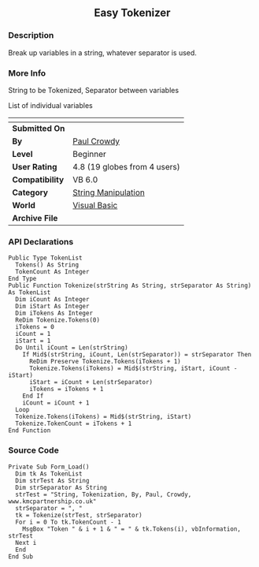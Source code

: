 ﻿<div align="center">

## Easy Tokenizer


</div>

### Description

Break up variables in a string, whatever separator is used.
 
### More Info
 
String to be Tokenized, Separator between variables

List of individual variables


<span>             |<span>
---                |---
**Submitted On**   |
**By**             |[Paul Crowdy](https://github.com/Planet-Source-Code/PSCIndex/blob/master/ByAuthor/paul-crowdy.md)
**Level**          |Beginner
**User Rating**    |4.8 (19 globes from 4 users)
**Compatibility**  |VB 6\.0
**Category**       |[String Manipulation](https://github.com/Planet-Source-Code/PSCIndex/blob/master/ByCategory/string-manipulation__1-5.md)
**World**          |[Visual Basic](https://github.com/Planet-Source-Code/PSCIndex/blob/master/ByWorld/visual-basic.md)
**Archive File**   |[](https://github.com/Planet-Source-Code/paul-crowdy-easy-tokenizer__1-26012/archive/master.zip)

### API Declarations

```
Public Type TokenList
  Tokens() As String
  TokenCount As Integer
End Type
Public Function Tokenize(strString As String, strSeparator As String) As TokenList
  Dim iCount As Integer
  Dim iStart As Integer
  Dim iTokens As Integer
  ReDim Tokenize.Tokens(0)
  iTokens = 0
  iCount = 1
  iStart = 1
  Do Until iCount = Len(strString)
    If Mid$(strString, iCount, Len(strSeparator)) = strSeparator Then
      ReDim Preserve Tokenize.Tokens(iTokens + 1)
      Tokenize.Tokens(iTokens) = Mid$(strString, iStart, iCount - iStart)
      iStart = iCount + Len(strSeparator)
      iTokens = iTokens + 1
    End If
    iCount = iCount + 1
  Loop
  Tokenize.Tokens(iTokens) = Mid$(strString, iStart)
  Tokenize.TokenCount = iTokens + 1
End Function
```


### Source Code

```
Private Sub Form_Load()
  Dim tk As TokenList
  Dim strTest As String
  Dim strSeparator As String
  strTest = "String, Tokenization, By, Paul, Crowdy, www.kmcpartnership.co.uk"
  strSeparator = ", "
  tk = Tokenize(strTest, strSeparator)
  For i = 0 To tk.TokenCount - 1
    MsgBox "Token " & i + 1 & " = " & tk.Tokens(i), vbInformation, strTest
  Next i
  End
End Sub
```

